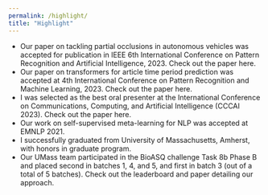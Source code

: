 ```yaml
---
permalink: /highlight/
title: "Highlight"
---
```


- Our paper on tackling partial occlusions in autonomous vehicles was accepted for publication in IEEE 6th International Conference on Pattern Recognition and Artificial Intelligence, 2023. Check out the paper here.
- Our paper on transformers for article time period prediction was accepted at 4th International Conference on Pattern Recognition and Machine Learning, 2023. Check out the paper here.
- I was selected as the best oral presenter at the International Conference on Communications, Computing, and Artificial Intelligence (CCCAI 2023). Check out the paper here.
- Our work on self-supervised meta-learning for NLP was accepted at EMNLP 2021.
- I successfully graduated from University of Massachusetts, Amherst, with honors in graduate program.
- Our UMass team participated in the BioASQ challenge Task 8b Phase B and placed second in batches 1, 4, and 5, and first in batch 3 (out of a total of 5 batches). Check out the leaderboard and paper detailing our approach.